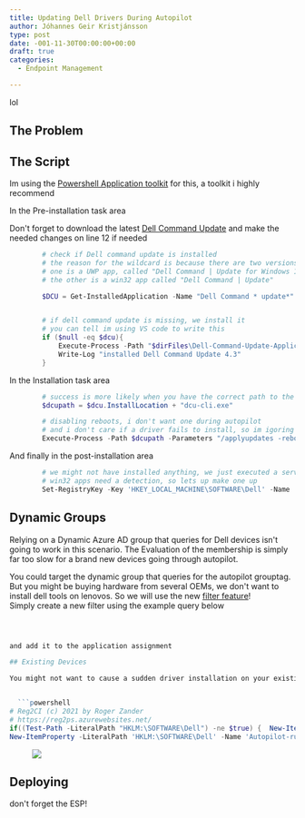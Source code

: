 ```yaml
---
title: Updating Dell Drivers During Autopilot
author: Jóhannes Geir Kristjánsson
type: post
date: -001-11-30T00:00:00+00:00
draft: true
categories:
  - Endpoint Management

---
```

lol

## The Problem



## The Script

Im using the [Powershell Application toolkit](https://psappdeploytoolkit.com/) for this, a toolkit i highly recommend

In the Pre-installation task area

Don't forget to download the latest [Dell Command Update](https://www.dell.com/support/kbdoc/en-us/000177325/dell-command-update) and make the needed changes on line 12 if needed


```powershell
		# check if Dell command update is installed
		# the reason for the wildcard is because there are two versions of DCU available
		# one is a UWP app, called "Dell Command | Update for Windows 10" 
		# the other is a win32 app called "Dell Command | Update"

		$DCU = Get-InstalledApplication -Name "Dell Command * update*" -WildCard


		# if dell command update is missing, we install it
        # you can tell im using VS code to write this
		if ($null -eq $dcu){
			Execute-Process -Path "$dirFiles\Dell-Command-Update-Application_8D5MC_WIN_4.3.0_A00.EXE" -Parameters "/s"
			Write-Log "installed Dell Command Update 4.3"
		}
```


In the Installation task area


```powershell
        # success is more likely when you have the correct path to the dcu-cli.exe
        $dcupath = $dcu.InstallLocation + "dcu-cli.exe"

        # disabling reboots, i don't want one during autopilot
        # and i don't care if a driver fails to install, so im igoring exit code 1
		Execute-Process -Path $dcupath -Parameters "/applyupdates -reboot=disable -IgnoreExitCodes 1"
```


And finally in the post-installation area  



```powershell
        # we might not have installed anything, we just executed a service
        # win32 apps need a detection, so lets up make one up
		Set-RegistryKey -Key 'HKEY_LOCAL_MACHINE\SOFTWARE\Dell' -Name 'Autopilot-run' -Type 'Dword' -Value '1'
```


## Dynamic Groups

Relying on a Dynamic Azure AD group that queries for Dell devices isn't going to work in this scenario. The Evaluation of the membership is simply far too slow for a brand new devices going through autopilot.

You could target the dynamic group that queries for the autopilot grouptag. But you might be buying hardware from several OEMs, we don't want to install dell tools on lenovos. So we will use the new [filter feature](https://docs.microsoft.com/en-us/mem/intune/fundamentals/filters)!  
Simply create a new filter using the example query below


```powershell



and add it to the application assignment

## Existing Devices

You might not want to cause a sudden driver installation on your existing devices, a quick script takes care of that. Just make sure to deploy this to your devices well ahead of putting the autopilot solution into production.


  ```powershell 
# Reg2CI (c) 2021 by Roger Zander
# https://reg2ps.azurewebsites.net/
if((Test-Path -LiteralPath "HKLM:\SOFTWARE\Dell") -ne $true) {  New-Item "HKLM:\SOFTWARE\Dell" -force -ea SilentlyContinue };
New-ItemProperty -LiteralPath 'HKLM:\SOFTWARE\Dell' -Name 'Autopilot-run' -Value 1 -PropertyType DWord -Force -ea SilentlyContinue;

```


<figure class="wp-block-image size-large">

![](vmconnect_YSACp0qsPD.png) </figure> 

## Deploying

don't forget the ESP!
